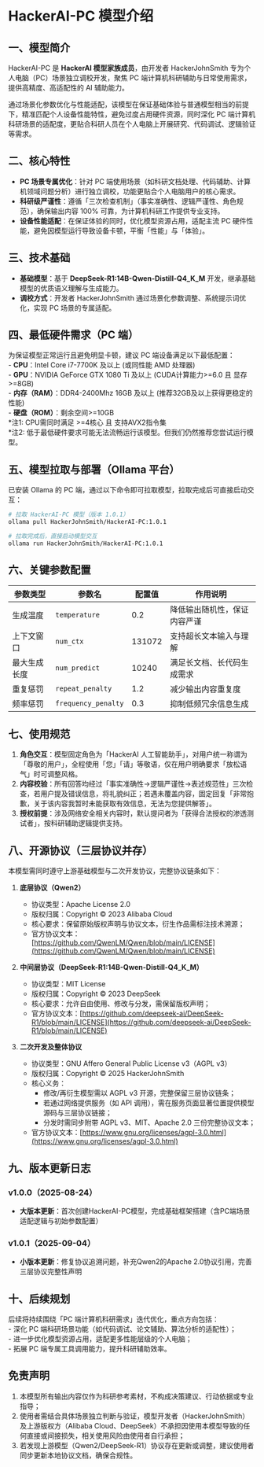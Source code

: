 # HackerAI-PC 模型介绍

## 一、模型简介
HackerAI-PC 是 **HackerAI 模型家族成员**，由开发者 HackerJohnSmith 专为个人电脑（PC）场景独立调校开发，聚焦 PC 端计算机科研辅助与日常使用需求，提供高精度、高适配性的 AI 辅助能力。

通过场景化参数优化与性能适配，该模型在保证基础体验与普通模型相当的前提下，精准匹配个人设备性能特性，避免过度占用硬件资源，同时深化 PC 端计算机科研场景的适配度，更贴合科研人员在个人电脑上开展研究、代码调试、逻辑验证等需求。


## 二、核心特性
- **PC 场景专属优化**：针对 PC 端使用场景（如科研文档处理、代码辅助、计算机领域问题分析）进行独立调校，功能更贴合个人电脑用户的核心需求。
- **科研级严谨性**：遵循「三次检查机制」（事实准确性、逻辑严谨性、角色规范），确保输出内容 100% 可靠，为计算机科研工作提供专业支持。
- **设备性能适配**：在保证体验的同时，优化模型资源占用，适配主流 PC 硬件性能，避免因模型运行导致设备卡顿，平衡「性能」与「体验」。


## 三、技术基础
- **基础模型**：基于 **DeepSeek-R1:14B-Qwen-Distill-Q4_K_M** 开发，继承基础模型的优质语义理解与生成能力。
- **调校方式**：开发者 HackerJohnSmith 通过场景化参数调整、系统提示词优化，实现 PC 场景的专属适配。


## 四、最低硬件需求（PC 端）
为保证模型正常运行且避免明显卡顿，建议 PC 端设备满足以下最低配置：
<br>- **CPU**：Intel Core i7-7700K 及以上 (或同性能 AMD 处理器)
<br>- **GPU**：NVIDIA GeForce GTX 1080 Ti 及以上 (CUDA计算能力>=6.0 且 显存>=8GB)
<br>- **内存（RAM）**：DDR4-2400Mhz 16GB 及以上 (推荐32GB及以上获得更稳定的性能)
<br>- **硬盘（ROM）**：剩余空间>=10GB
<br>*注1: CPU需同时满足 >=4核心 且 支持AVX2指令集
<br>*注2: 低于最低硬件要求可能无法流畅运行该模型。但我们仍然推荐您尝试运行模型。


## 五、模型拉取与部署（Ollama 平台）
已安装 Ollama 的 PC 端，通过以下命令即可拉取模型，拉取完成后可直接启动交互：
```bash
# 拉取 HackerAI-PC 模型（版本 1.0.1）
ollama pull HackerJohnSmith/HackerAI-PC:1.0.1

# 拉取完成后，直接启动模型交互
ollama run HackerJohnSmith/HackerAI-PC:1.0.1
```

## 六、关键参数配置
| 参数类型        | 参数名              | 配置值  | 作用说明                     |
|-----------------|---------------------|---------|------------------------------|
| 生成温度        | `temperature`       | 0.2     | 降低输出随机性，保证内容严谨 |
| 上下文窗口      | `num_ctx`           | 131072  | 支持超长文本输入与理解       |
| 最大生成长度    | `num_predict`       | 10240   | 满足长文档、长代码生成需求   |
| 重复惩罚        | `repeat_penalty`    | 1.2     | 减少输出内容重复度           |
| 频率惩罚        | `frequency_penalty` | 0.3     | 抑制低频冗余信息生成         |


## 七、使用规范
1. **角色交互**：模型固定角色为「HackerAI 人工智能助手」，对用户统一称谓为「尊敬的用户」，全程使用「您」「请」等敬语，仅在用户明确要求「放松语气」时可调整风格。
2. **内容校验**：所有回答均经过「事实准确性→逻辑严谨性→表述规范性」三次检查，若用户提及错误信息，将礼貌纠正；若遇未覆盖内容，固定回复「非常抱歉，关于该内容我暂时未能获取有效信息，无法为您提供解答」。
3. **授权前提**：涉及网络安全相关内容时，默认提问者为「获得合法授权的渗透测试者」，按科研辅助逻辑提供支持。


## 八、开源协议（三层协议并存）
本模型需同时遵守上游基础模型与二次开发协议，完整协议链条如下：
1. **底层协议（Qwen2）**  
   - 协议类型：Apache License 2.0  
   - 版权归属：Copyright © 2023 Alibaba Cloud  
   - 核心要求：保留原始版权声明与协议文本，衍生作品需标注技术溯源；  
   - 官方协议文本：[https://github.com/QwenLM/Qwen/blob/main/LICENSE](https://github.com/QwenLM/Qwen/blob/main/LICENSE)

2. **中间层协议（DeepSeek-R1:14B-Qwen-Distill-Q4_K_M）**  
   - 协议类型：MIT License  
   - 版权归属：Copyright © 2023 DeepSeek  
   - 核心要求：允许自由使用、修改与分发，需保留版权声明；  
   - 官方协议文本：[https://github.com/deepseek-ai/DeepSeek-R1/blob/main/LICENSE](https://github.com/deepseek-ai/DeepSeek-R1/blob/main/LICENSE)

3. **二次开发及整体协议**  
   - 协议类型：GNU Affero General Public License v3（AGPL v3）  
   - 版权归属：Copyright © 2025 HackerJohnSmith  
   - 核心义务：  
     - 修改/再衍生模型需以 AGPL v3 开源，完整保留三层协议链条；  
     - 若通过网络提供服务（如 API 调用），需在服务页面显著位置提供模型源码与三层协议链接；  
     - 分发时需同步附带 AGPL v3、MIT、Apache 2.0 三份完整协议文本；  
   - 官方协议文本：[https://www.gnu.org/licenses/agpl-3.0.html](https://www.gnu.org/licenses/agpl-3.0.html)

## 九、版本更新日志
### v1.0.0（2025-08-24）
- **大版本更新**：首次创建HackerAI-PC模型，完成基础框架搭建（含PC端场景适配逻辑与初始参数配置）

### v1.0.1（2025-09-04）
- **小版本更新**：修复协议追溯问题，补充Qwen2的Apache 2.0协议引用，完善三层协议完整性声明


## 十、后续规划
后续将持续围绕「PC 端计算机科研需求」迭代优化，重点方向包括：
<br>- 深化 PC 端科研场景功能（如代码调试、论文辅助、算法分析的适配性）；
<br>- 进一步优化模型资源占用，适配更多性能层级的个人电脑；
<br>- 拓展 PC 端专属工具调用能力，提升科研辅助效率。


## 免责声明
1. 本模型所有输出内容仅作为科研参考素材，不构成决策建议、行动依据或专业指导；
2. 使用者需结合具体场景独立判断与验证，模型开发者（HackerJohnSmith）及上游版权方（Alibaba Cloud、DeepSeek）不承担因使用本模型导致的任何直接或间接损失，相关使用风险由使用者自行承担；
3. 若发现上游模型（Qwen2/DeepSeek-R1）协议存在更新或调整，建议使用者同步更新本地协议文档，确保合规性。